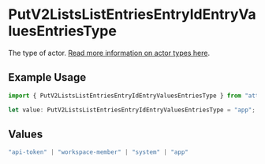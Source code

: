 # PutV2ListsListEntriesEntryIdEntryValuesEntriesType

The type of actor. [Read more information on actor types here](/docs/actors).

## Example Usage

```typescript
import { PutV2ListsListEntriesEntryIdEntryValuesEntriesType } from "attio-js/models/operations";

let value: PutV2ListsListEntriesEntryIdEntryValuesEntriesType = "app";
```

## Values

```typescript
"api-token" | "workspace-member" | "system" | "app"
```